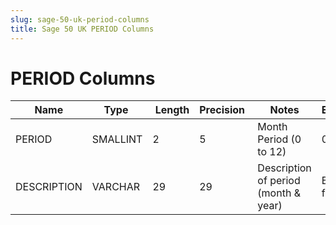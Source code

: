 ```yaml
---
slug: sage-50-uk-period-columns
title: Sage 50 UK PERIOD Columns
---
```

# PERIOD Columns

| Name | Type  |  Length | Precision  |  Notes  | Example |
| --- | --- | --- | --- | --- | --- |
| PERIOD | SMALLINT | 2 | 5 | Month Period (0 to 12) | 0 |
| DESCRIPTION | VARCHAR | 29 | 29 | Description of period (month & year) | Brought forward |
